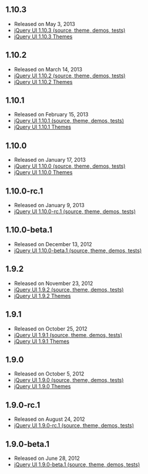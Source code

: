 <script>{
	"title": "All jQuery UI Downloads"
}</script>

## 1.10.3
* Released on May 3, 2013
* [jQuery UI 1.10.3 (source, theme, demos, tests)](/resources/download/jquery-ui-1.10.3.zip)
* [jQuery UI 1.10.3 Themes](/resources/download/jquery-ui-themes-1.10.3.zip)

## 1.10.2
* Released on March 14, 2013
* [jQuery UI 1.10.2 (source, theme, demos, tests)](/resources/download/jquery-ui-1.10.2.zip)
* [jQuery UI 1.10.2 Themes](/resources/download/jquery-ui-themes-1.10.2.zip)

## 1.10.1
* Released on February 15, 2013
* [jQuery UI 1.10.1 (source, theme, demos, tests)](/resources/download/jquery-ui-1.10.1.zip)
* [jQuery UI 1.10.1 Themes](/resources/download/jquery-ui-themes-1.10.1.zip)

## 1.10.0
* Released on January 17, 2013
* [jQuery UI 1.10.0 (source, theme, demos, tests)](/resources/download/jquery-ui-1.10.0.zip)
* [jQuery UI 1.10.0 Themes](/resources/download/jquery-ui-themes-1.10.0.zip)

## 1.10.0-rc.1
* Released on January 9, 2013
* [jQuery UI 1.10.0-rc.1 (source, theme, demos, tests)](/resources/download/jquery-ui-1.10.0-rc.1.zip)

## 1.10.0-beta.1
* Released on December 13, 2012
* [jQuery UI 1.10.0-beta.1 (source, theme, demos, tests)](/resources/download/jquery-ui-1.10.0-beta.1.zip)

## 1.9.2
* Released on November 23, 2012
* [jQuery UI 1.9.2 (source, theme, demos, tests)](/resources/download/jquery-ui-1.9.2.zip)
* [jQuery UI 1.9.2 Themes](/resources/download/jquery-ui-themes-1.9.2.zip)

## 1.9.1
* Released on October 25, 2012
* [jQuery UI 1.9.1 (source, theme, demos, tests)](/resources/download/jquery-ui-1.9.1.zip)
* [jQuery UI 1.9.1 Themes](/resources/download/jquery-ui-themes-1.9.1.zip)

## 1.9.0
* Released on October 5, 2012
* [jQuery UI 1.9.0 (source, theme, demos, tests)](/resources/download/jquery-ui-1.9.0.zip)
* [jQuery UI 1.9.0 Themes](/resources/download/jquery-ui-themes-1.9.0.zip)

## 1.9.0-rc.1
* Released on August 24, 2012
* [jQuery UI 1.9.0-rc.1 (source, theme, demos, tests)](/resources/download/jquery-ui-1.9.0-rc.1.zip)

## 1.9.0-beta.1
* Released on June 28, 2012
* [jQuery UI 1.9.0-beta.1 (source, theme, demos, tests)](/resources/download/jquery-ui-1.9.0-beta.1.zip)

